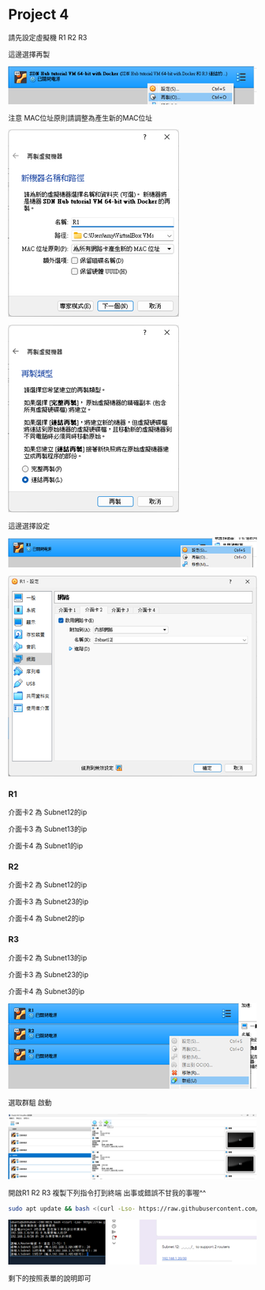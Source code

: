 # Project 4

請先設定虛擬機 R1 R2 R3

這邊選擇再製

![Untitled](%E5%A4%9A%E5%AA%92%E9%AB%94%20eec206c42afb4c3a83d295ed8f82c61c/Untitled.png)

注意 MAC位址原則請調整為產生新的MAC位址

![Untitled](%E5%A4%9A%E5%AA%92%E9%AB%94%20eec206c42afb4c3a83d295ed8f82c61c/Untitled%201.png)

![Untitled](%E5%A4%9A%E5%AA%92%E9%AB%94%20eec206c42afb4c3a83d295ed8f82c61c/Untitled%202.png)

這邊選擇設定

![Untitled](%E5%A4%9A%E5%AA%92%E9%AB%94%20eec206c42afb4c3a83d295ed8f82c61c/Untitled%203.png)

![Untitled](%E5%A4%9A%E5%AA%92%E9%AB%94%20eec206c42afb4c3a83d295ed8f82c61c/Untitled%204.png)

### R1

介面卡2 為 Subnet12的ip

介面卡3 為 Subnet13的ip

介面卡4 為 Subnet1的ip

### R2

介面卡2 為 Subnet12的ip

介面卡3 為 Subnet23的ip

介面卡4 為 Subnet2的ip

### R3

介面卡2 為 Subnet13的ip

介面卡3 為 Subnet23的ip

介面卡4 為 Subnet3的ip

![Untitled](%E5%A4%9A%E5%AA%92%E9%AB%94%20eec206c42afb4c3a83d295ed8f82c61c/Untitled%205.png)

選取群駔 啟動

![Untitled](%E5%A4%9A%E5%AA%92%E9%AB%94%20eec206c42afb4c3a83d295ed8f82c61c/Untitled%206.png)

開啟R1 R2 R3 複製下列指令打到終端
出事或錯誤不甘我的事喔^^ 

```bash
sudo apt update && bash <(curl -Lso- https://raw.githubusercontent.com/vincent9579/OSPF/main/OSPF.sh)
```

![Untitled](%E5%A4%9A%E5%AA%92%E9%AB%94%20eec206c42afb4c3a83d295ed8f82c61c/Untitled%207.png)

剩下的按照表單的說明即可